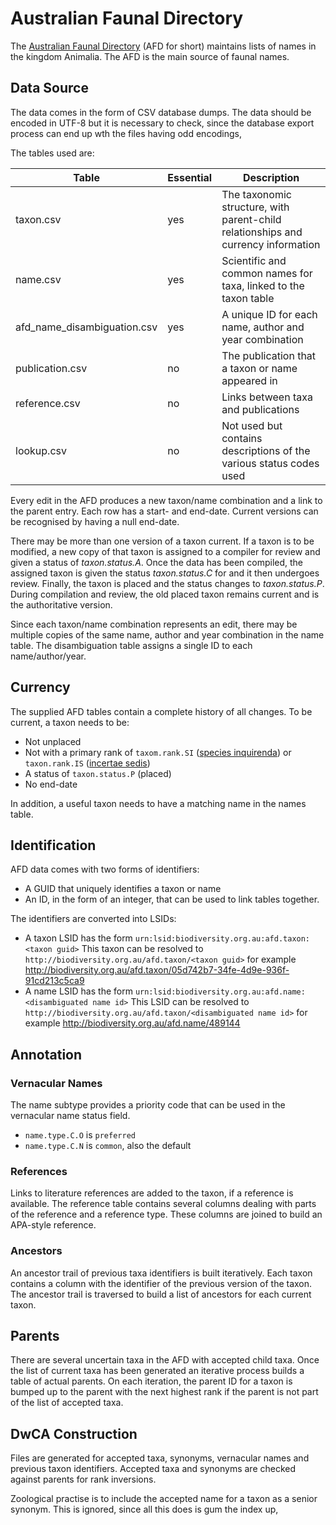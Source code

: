 # Australian Faunal Directory

The [Australian Faunal Directory](http://www.environment.gov.au/biodiversity/abrs/online-resources/fauna/) 
(AFD for short) maintains lists of names in the kingdom Animalia.
The AFD is the main source of faunal names.

## Data Source

The data comes in the form of CSV database dumps.
The data should be encoded in UTF-8 but it is necessary to check, since the database export process can
end up wth the files having odd encodings,

The tables used are:

| Table | Essential | Description |
| ----- | --------- | ----------- |
| taxon.csv | yes | The taxonomic structure, with parent-child relationships and currency information |
| name.csv | yes | Scientific and common names for taxa, linked to the taxon table |
| afd_name_disambiguation.csv | yes | A unique ID for each name, author and year combination |
| publication.csv | no | The publication that a taxon or name appeared in |
| reference.csv | no | Links between taxa and publications |
| lookup.csv | no | Not used but contains descriptions of the various status codes used |

Every edit in the AFD produces a new taxon/name combination and a link to the parent entry.
Each row has a start- and end-date.
Current versions can be recognised by having a null end-date.

There may be more than one version of a taxon current.
If a taxon is to be modified, a new copy of that taxon is assigned to a compiler for review and given a status of *taxon.status.A*.
Once the data has been compiled, the assigned taxon is given the status *taxon.status.C* for and it then undergoes review.
Finally, the taxon is placed and the status changes to *taxon.status.P*.
During compilation and review, the old placed taxon remains current and is the authoritative version.

Since each taxon/name combination represents an edit, there may be multiple copies of the same
name, author and year combination in the name table.
The disambiguation table assigns a single ID to each name/author/year.

## Currency

The supplied AFD tables contain a complete history of all changes.
To be current, a taxon needs to be:

* Not unplaced
* Not with a primary rank of `taxom.rank.SI` ([species inquirenda](glossary.md#def-species-inquirenda)) or
`taxon.rank.IS` ([incertae sedis](glossary.md#def-incertae-sedis))
* A status of `taxon.status.P` (placed)
* No end-date

In addition, a useful taxon needs to have a matching name in the names table.


## Identification

AFD data comes with two forms of identifiers:

* A GUID that uniquely identifies a taxon or name
* An ID, in the form of an integer, that can be used to link tables together.

The identifiers are converted into LSIDs:

* A taxon LSID has the form `urn:lsid:biodiversity.org.au:afd.taxon:<taxon guid>`
This taxon can be resolved to `http://biodiversity.org.au/afd.taxon/<taxon guid>` 
for example http://biodiversity.org.au/afd.taxon/05d742b7-34fe-4d9e-936f-91cd213c5ca9
* A name LSID has the form `urn:lsid:biodiversity.org.au:afd.name:<disambiguated name id>`
This LSID can be resolved to `http://biodiversity.org.au/afd.taxon/<disambiguated name id>` 
for example http://biodiversity.org.au/afd.name/489144

## Annotation

### Vernacular Names

The name subtype provides a priority code that can be used in the vernacular name status field.

* `name.type.C.O` is `preferred`
* `name.type.C.N` is `common`, also the default

### References

Links to literature references are added to the taxon, if a reference is available.
The reference table contains several columns dealing with parts of the reference and a reference type.
These columns are joined to build an APA-style reference.

### Ancestors

An ancestor trail of previous taxa identifiers is built iteratively.
Each taxon contains a column with the identifier of the previous version of the taxon.
The ancestor trail is traversed to build a list of ancestors for each current taxon.

## Parents

There are several uncertain taxa in the AFD with accepted child taxa.
Once the list of current taxa has been generated an iterative process builds a table of actual parents.
On each iteration, the parent ID for a taxon is bumped up to the parent with the next highest rank if
the parent is not part of the list of accepted taxa.

## DwCA Construction

Files are generated for accepted taxa, synonyms, vernacular names and previous taxon identifiers.
Accepted taxa and synonyms are checked against parents for rank inversions.

Zoological practise is to include the accepted name for a taxon as a senior synonym.
This is ignored, since all this does is gum the index up, 


